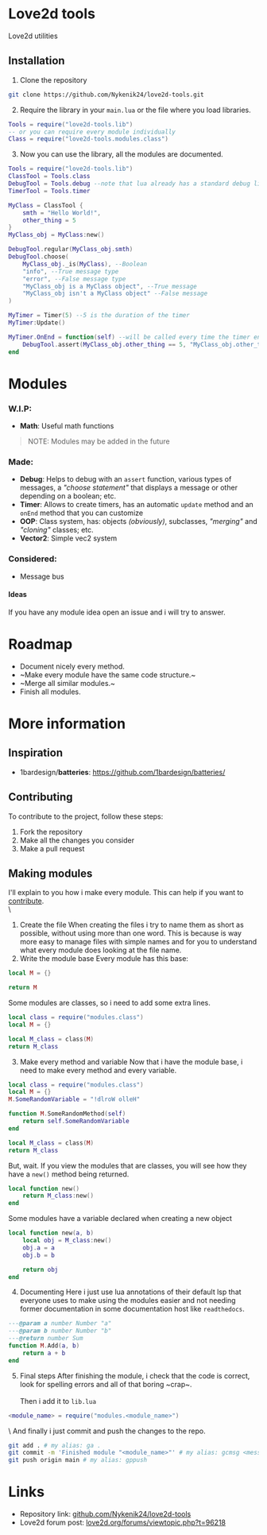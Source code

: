 # Love2d tools
Love2d utilities

## Installation
1. Clone the repository
```bash
git clone https://github.com/Nykenik24/love2d-tools.git
```

2. Require the library in your `main.lua` or the file where you load libraries.
```lua
Tools = require("love2d-tools.lib")
-- or you can require every module individually
Class = require("love2d-tools.modules.class")
```

3. Now you can use the library, all the modules are documented.
```lua
Tools = require("love2d-tools.lib")
ClassTool = Tools.class
DebugTool = Tools.debug --note that lua already has a standard debug library, so don't name the module "debug".
TimerTool = Tools.timer

MyClass = ClassTool {
    smth = "Hello World!",
    other_thing = 5
}
MyClass_obj = MyClass:new()

DebugTool.regular(MyClass_obj.smth)
DebugTool.choose(
    MyClass_obj._is(MyClass), --Boolean
    "info", --True message type
    "error", --False message type
    "MyClass_obj is a MyClass object", --True message
    "MyClass_obj isn't a MyClass object" --False message
)

MyTimer = Timer(5) --5 is the duration of the timer
MyTimer:Update()

MyTimer.OnEnd = function(self) --will be called every time the timer ends
    DebugTool.assert(MyClass_obj.other_thing == 5, "MyClass_obj.other_thing isn't five")
end
```

# Modules
### W.I.P:
- **Math**: Useful math functions
> NOTE: Modules may be added in the future
### Made:
- **Debug**: Helps to debug with an `assert` function, various types of messages, a *"choose statement"* that displays a message or other depending on a boolean; etc.
- **Timer**: Allows to create timers, has an automatic `update` method and an `onEnd` method that you can customize
- **OOP**: Class system, has: objects *(obviously)*, subclasses, *"merging"* and *"cloning"* classes; etc.
- **Vector2**: Simple vec2 system
### Considered:
- Message bus

#### Ideas
If you have any module idea open an issue and i will try to answer.

# Roadmap
- Document nicely every method.
- ~Make every module have the same code structure.~
- ~Merge all similar modules.~ 
- Finish all modules.

# More information
## Inspiration
- 1bardesign/**batteries**: https://github.com/1bardesign/batteries/

## Contributing
To contribute to the project, follow these steps:
1. Fork the repository
2. Make all the changes you consider
3. Make a pull request

## Making modules
I'll explain to you how i make every module. This can help if you want to [contribute](README#Contributing).\
\
1. Create the file
When creating the files i try to name them as short as possible, without using more than one word. This is because is way more easy to manage files with simple names and for you to understand
what every module does looking at the file name.
2. Write the module base
Every module has this base:
```lua
local M = {}

return M
```
Some modules are classes, so i need to add some extra lines.
```lua
local class = require("modules.class")
local M = {}

local M_class = class(M)
return M_class
```
3. Make every method and variable
Now that i have the module base, i need to make every method and every variable.
```lua
local class = require("modules.class")
local M = {}
M.SomeRandomVariable = "!dlroW olleH"

function M.SomeRandomMethod(self)
    return self.SomeRandomVariable
end

local M_class = class(M)
return M_class
```
But, wait. If you view the modules that are classes, you will see how they have a `new()` method being returned.
```lua
local function new()
    return M_class:new()
end
```
Some modules have a variable declared when creating a new object
```lua
local function new(a, b)
    local obj = M_class:new()
    obj.a = a
    obj.b = b

    return obj
end
```
4. Documenting
Here i just use lua annotations of their default lsp that everyone uses to make using the modules easier and not needing former documentation in some documentation host like `readthedocs`.
```lua
---@param a number Number "a"
---@param b number Number "b"
---@return number Sum
function M.Add(a, b)
    return a + b
end
```
5. Final steps
After finishing the module, i check that the code is correct, look for spelling errors and all of that boring ~crap~.\
\
Then i add it to `lib.lua`
```lua
<module_name> = require("modules.<module_name>")
```
\\
And finally i just commit and push the changes to the repo.
```bash
git add . # my alias: ga .
git commit -m 'Finished module "<module_name>"' # my alias: gcmsg <message>
git push origin main # my alias: gppush
```

# Links
- Repository link: [github.com/Nykenik24/love2d-tools](https://github.com/Nykenik24/love2d-tools)
- Love2d forum post: [love2d.org/forums/viewtopic.php?t=96218](https://love2d.org/forums/viewtopic.php?t=96218)
